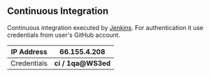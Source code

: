 
Continuous Integration
----------------------

Continuous integration executed by [Jenkins](http://66.155.4.208:8080/). 
For authentication it use credentials from user's GitHub account.

 IP Address | **66.155.4.208**
 -----------|-------------------
 Credentials| **ci / 1qa@WS3ed**